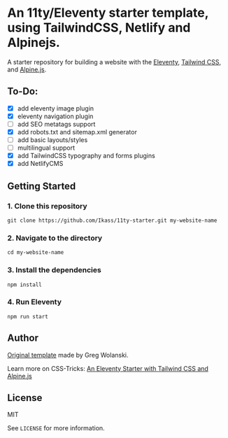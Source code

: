 # An 11ty/Eleventy starter template, using TailwindCSS, Netlify and Alpinejs.

A starter repository for building a website with the [Eleventy](https://www.11ty.dev), [Tailwind CSS](https://tailwindcss.com), and [Alpine.js](https://alpinejs.dev).

## To-Do:

- [x] add eleventy image plugin
- [x] eleventy navigation plugin
- [ ] add SEO metatags support
- [x] add robots.txt and sitemap.xml generator
- [ ] add basic layouts/styles
- [ ] multilingual support
- [x] add TailwindCSS typography and forms plugins
- [x] add NetlifyCMS

## Getting Started

### 1. Clone this repository

```
git clone https://github.com/Ikass/11ty-starter.git my-website-name
```

### 2. Navigate to the directory

```
cd my-website-name
```

### 3. Install the dependencies

```
npm install
```

### 4. Run Eleventy

```
npm run start
```

## Author

[Original template](https://github.com/gregwolanski/eleventy-tailwindcss-alpinejs-starter) made by Greg Wolanski.

Learn more on CSS-Tricks: [An Eleventy Starter with Tailwind CSS and Alpine.js](https://css-tricks.com/eleventy-starter-with-tailwind-css-alpine-js/)

## License

MIT

See `LICENSE` for more information.
